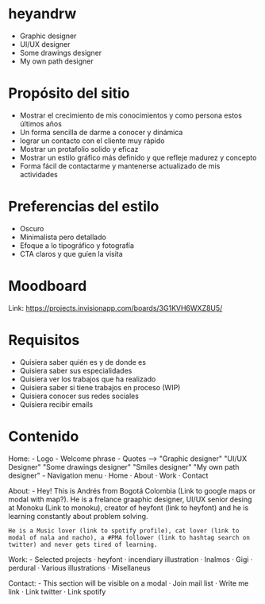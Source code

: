 # heyandrw

- Graphic designer
- UI/UX designer
- Some drawings designer 
- My own path designer

# Propósito del sitio

- Mostrar el crecimiento de mis conocimientos y como persona estos últimos años
- Un forma sencilla de darme a conocer y dinámica
- lograr un contacto con el cliente muy rápido
- Mostrar un protafolio solido y eficaz
- Mostrar un estilo gráfico más definido y que refleje madurez y concepto
- Forma fácil de contactarme y mantenerse actualizado de mis actividades


# Preferencias del estilo

- Oscuro
- Minimalista pero detallado
- Efoque a lo tipográfico y fotografía
- CTA claros y que guíen la visita

# Moodboard

Link: https://projects.invisionapp.com/boards/3G1KVH6WXZ8U5/

# Requisitos

- Quisiera saber quién es y de donde es
- Quisiera saber sus especialidades
- Quisiera ver los trabajos que ha realizado
- Quisiera saber si tiene trabajos en proceso (WIP)
- Quisiera conocer sus redes sociales
- Quisiera recibir emails

# Contenido

Home:
	- Logo
	- Welcome phrase 
	- Quotes --> "Graphic designer" "UI/UX Designer" "Some drawings designer" "Smiles designer" "My own path designer"
	- Navigation menu
		· Home
		· About
		· Work
		· Contact

About:
	- Hey! This is Andrés from Bogotá Colombia (Link to google maps or modal with map?).
	He is a frelance graaphic designer, UI/UX senior desing at Monoku (Link to monoku), creator of heyfont (link to heyfont) and he is learning constantly about problem solving.

	He is a Music lover (link to spotify profile), cat lover (link to modal of nala and nacho), a #PMA follower (link to hashtag search on twitter) and never gets tired of learning.

Work:
	- Selected projects
		· heyfont
		· incendiary illustration
		· Inalmos
		· Gigi
		· perdural
		· Various illustrations
		· Misellaneus 

Contact:
	- This section will be visible on a modal
		· Join mail list
		· Write me link
		· Link twitter
		· Link spotify


